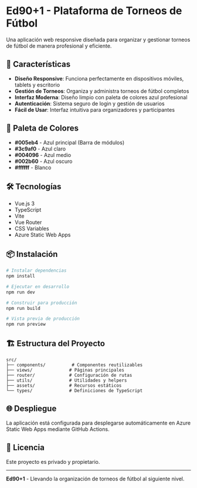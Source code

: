 # Ed90+1 - Plataforma de Torneos de Fútbol

Una aplicación web responsive diseñada para organizar y gestionar torneos de fútbol de manera profesional y eficiente.

## 🚀 Características

- **Diseño Responsive**: Funciona perfectamente en dispositivos móviles, tablets y escritorio
- **Gestión de Torneos**: Organiza y administra torneos de fútbol completos
- **Interfaz Moderna**: Diseño limpio con paleta de colores azul profesional
- **Autenticación**: Sistema seguro de login y gestión de usuarios
- **Fácil de Usar**: Interfaz intuitiva para organizadores y participantes

## 🎨 Paleta de Colores

- **#005eb4** - Azul principal (Barra de módulos)
- **#3c9af0** - Azul claro
- **#004096** - Azul medio
- **#002b60** - Azul oscuro
- **#ffffff** - Blanco

## 🛠️ Tecnologías

- Vue.js 3
- TypeScript
- Vite
- Vue Router
- CSS Variables
- Azure Static Web Apps

## 📦 Instalación

```bash
# Instalar dependencias
npm install

# Ejecutar en desarrollo
npm run dev

# Construir para producción
npm run build

# Vista previa de producción
npm run preview
```

## 🏗️ Estructura del Proyecto

```
src/
├── components/          # Componentes reutilizables
├── views/              # Páginas principales
├── router/             # Configuración de rutas
├── utils/              # Utilidades y helpers
├── assets/             # Recursos estáticos
└── types/              # Definiciones de TypeScript
```

## 🌐 Despliegue

La aplicación está configurada para desplegarse automáticamente en Azure Static Web Apps mediante GitHub Actions.

## 📄 Licencia

Este proyecto es privado y propietario.

---

**Ed90+1** - Llevando la organización de torneos de fútbol al siguiente nivel.
